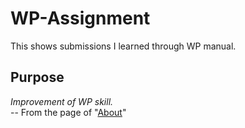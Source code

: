 # WP-Assignment
This shows submissions I learned through WP manual.

## Purpose
<i>Improvement of WP skill.</i><br>
-- From the page of "<a href="https://decobocobase.com/uchida/about/">About</a>"